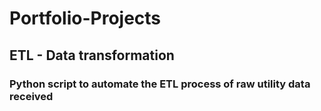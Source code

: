# Portfolio-Projects  

## ETL - Data transformation  

### Python script to automate the ETL process of raw utility data received  
